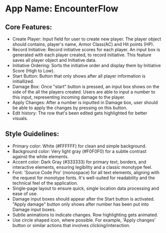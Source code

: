# **App Name**: EncounterFlow

## Core Features:

- Create Player: Input field for user to create new player. The player object should contains, player's name, Armor Class(AC) and Hit points (HP).
- Record Initiative: Record initiative scores for each player. An input box is generated with each player created, to record initiative. This feature saves all player object and Initiative data.
- Initiative Ordering: Sorts the initiative order and display them by Initiative Score (High to Low).
- Start Button: Button that only shows after all player information is initiallized.
- Damage Box: Once "start" button is pressed, an input box shows on the side of the all the players created. Users are able to input a number to this input, representing incoming damage to the player.
- Apply Changes: After a number is inputted in Damage box, user should be able to apply the changes by pressing on this button.
- Edit history: The row that's been edited gets highlighted for better visuals. 

## Style Guidelines:

- Primary color: White (#FFFFFF) for clean and simple background.
- Background color: Very light gray (#F0F0F0) for a subtle contrast against the white elements.
- Accent color: Dark Gray (#333333) for primary text, borders, and interactive elements, ensuring legibility and a classic monotype feel.
- Font: 'Source Code Pro' (monospace) for all text elements, aligning with the request for monotype fonts. It's well-suited for readability and the technical feel of the application.
- Single-page layout to ensure quick, single location data processing and ease of use.
- Damage input boxes should appear after the Start button is activated. "Apply damage" button only shows after number has been put into Damage input boxes.
- Subtle animations to indicate changes. Row highlighting gets animated.
- Use circle shaped icon, where possible. For example, 'Apply changes' button or similar actions that involves clicking/interaction. 